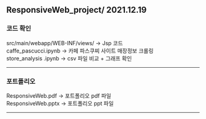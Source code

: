 ## ResponsiveWeb_project/ 2021.12.19 

### 코드 확인
src/main/webapp/WEB-INF/views/ -> Jsp 코드    
caffe_pascucci.ipynb -> 카페 파스쿠찌 사이트 매장정보 크롤링  
store_analysis .ipynb -> csv 파일 비교 + 그래프 확인  
***
### 포트폴리오
ResponsiveWeb.pdf ->  포트폴리오 pdf 파일  
ResponsiveWeb.pptx -> 포트폴리오 ppt 파일
***
